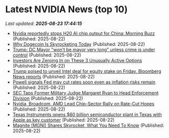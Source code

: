 # Latest NVIDIA News (top 10)
_Last updated: **2025-08-23 17:44:15**_

- [Nvidia reportedly stops H20 AI chip output for China: Morning Buzz](https://thefly.com/permalinks/entry.php/id4187659/BABA;SBUX;SNAP;NVO;BA;ROST;BJ;OCS;BKE;EVGN;SBET;TEM;ETHZ;MNSO;UI;NVDA;WDAY;INTU;ZM;GOOG;GOOGL;META;$ECON;SPX;SPY;ULTA;GAP;RBLX;PSKY;LI-Nvidia-reportedly-stops-H-AI-chip-output-for-China-Morning-Buzz) (Published: 2025-08-22)
- [Why Dogecoin Is Skyrocketing Today](https://biztoc.com/x/4aae1f09e1ccc2da) (Published: 2025-08-22)
- [Trump: DC Mayor "won't be mayor very long" unless crime is under control](https://biztoc.com/x/891e264d90e6ee8a) (Published: 2025-08-22)
- [Investors Are Zeroing In on These 3 Unusually Active Options](https://biztoc.com/x/de763735c2ac9441) (Published: 2025-08-22)
- [Trump poised to unveil Intel deal for equity stake on Friday, Bloomberg News reports](https://biztoc.com/x/783a71f826556466) (Published: 2025-08-22)
- [Powell signals Fed may cut rates soon even as inflation risks remain](https://biztoc.com/x/94b4fd6be668087c) (Published: 2025-08-22)
- [SEC Taps Former Military Judge Margaret Ryan to Head Enforcement Division](https://biztoc.com/x/78d1a009867d0c35) (Published: 2025-08-22)
- [Nvidia, Broadcom, AMD Lead Chip-Sector Rally on Rate-Cut Hopes](https://finance.yahoo.com/news/nvidia-broadcom-amd-lead-chip-173821687.html) (Published: 2025-08-22)
- [Texas Instruments opens $60 billion semiconductor plant in Texas with Apple as key customer](https://macdailynews.com/2025/08/22/texas-instruments-opens-60-billion-semiconductor-plant-in-texas-with-apple-as-key-customer/) (Published: 2025-08-22)
- [Magnite (MGNI) Shares Skyrocket, What You Need To Know](https://finance.yahoo.com/news/magnite-mgni-shares-skyrocket-know-173551259.html) (Published: 2025-08-22)
